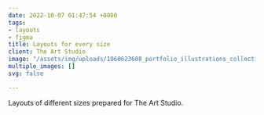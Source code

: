 ```yaml
---
date: 2022-10-07 01:47:54 +0000
tags:
- layouts
- figma
title: Layouts for every size
client: The Art Studio
image: "/assets/img/uploads/1060623608_portfolio_illustrations_collection_of_designs_by_a_world_famous_graphic_designer.png"
multiple_images: []
svg: false

---
```

Layouts of different sizes prepared for The Art Studio.